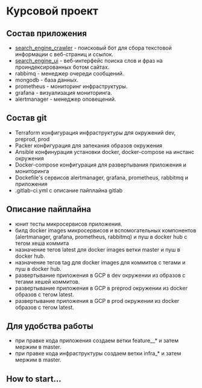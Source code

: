 # Курсовой проект

## Состав приложения

- [search_engine_crawler](https://github.com/express42/search_engine_crawler) - поисковый бот для сбора текстовой информации с веб-страниц и ссылок.
- [search_engine_ui](https://github.com/express42/search_engine_ui) - веб-интерфейс поиска слов и фраз на проиндексированных ботом сайтах.
- rabbimq - менеджер очереди сообщений.
- mongodb - база данных.
- prometheus - мониторинг инфраструктуры.
- grafana - визуализация мониторинга.
- alertmanager - менеджер оповещений.

## Состав git

- Terraform конфигурация инфраструктуры для окружений dev, preprod, prod
- Packer конфигурация для запекания образов окружения
- Ansible конфинурация установки docker, docker-compose на инстанс окружения
- Docker-compose конфигурация для развертывания приложения и мониторинга
- Dockefile's сервисов alertmanager, grafana, prometheus, rabbitmq и приложения
- .gitlab-ci.yml с описание пайплайна gitlab

## Описание пайплайна

- юнит тесты микросервисов приложения.
- билд docker images микросервисов и вспомогательных компонентов (alertmanager, grafana, prometheus, rabbitmq) и пуш в docker hub c тегом хеша коммита
- назначение тегов latest для docker images ветки master и пуш в docker hub.
- назначение тегов tag для docker images для коммитов с тегами и пуш в docker hub.
- развертывание приложения в GCP в dev окружении из образов с тегами хешей коммитов.
- развертывание приложения в GCP в preprod окружении из docker образов с тегом latest.
- развертывание приложения в GCP в prod окружении из docker образов с тегом latest.

## Для удобства работы

- при правке кода приложения создаем ветки feature__* и затем мержим в master.
- при правке кода инфраструктуры создаем ветки infra_* и затем мержим в master.

## How to start...
